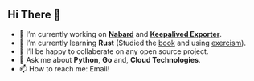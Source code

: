 ## Hi There 👋

- 🔭 I’m currently working on [**Nabard**](https://github.com/nabardio) and [**Keepalived Exporter**](https://github.com/cafebazaar/keepalived-exporter).
- 🌱 I’m currently learning **Rust** (Studied the [book](https://doc.rust-lang.org/book/) and using [exercism](https://exercism.io)).
- 👯 I’ll be happy to collaberate on any open source project.
- 💬 Ask me about **Python**, **Go** and, **Cloud Technologies**.
- 📫 How to reach me: Email!
